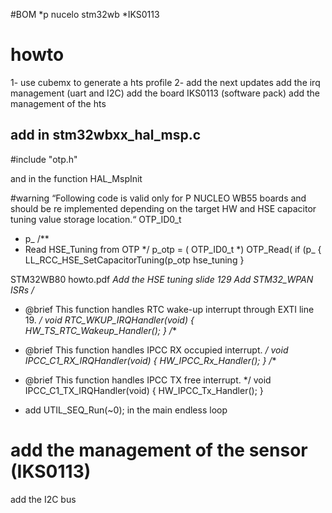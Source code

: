 #BOM
*p nucelo stm32wb
*IKS0113

# howto

1- use cubemx to generate a hts profile 
2- add the next updates
add the irq management (uart and I2C)
add the board IKS0113 (software pack)
add the management of the hts 

## add in stm32wbxx_hal_msp.c 
#include "otp.h"

and  in the function HAL_MspInit

#warning
“Following code is valid only for P NUCLEO WB55 boards and should be re
implemented depending on the target HW and HSE capacitor tuning value storage location.“
OTP_ID0_t
* p_
/**
* Read HSE_Tuning from OTP
*/
p_otp = (
OTP_ID0_t *) OTP_Read(
if
(p_
{
LL_RCC_HSE_SetCapacitorTuning(p_otp
hse_tuning
}


STM32WB80 howto.pdf 
*Add the HSE tuning slide 129
*Add STM32_WPAN ISRs
/**
  * @brief This function handles RTC wake-up interrupt through EXTI line 19.
  */
void RTC_WKUP_IRQHandler(void)
{
  HW_TS_RTC_Wakeup_Handler();
}
/**
  * @brief This function handles IPCC RX occupied interrupt.
  */
void IPCC_C1_RX_IRQHandler(void)
{
	HW_IPCC_Rx_Handler();
}
/**
  * @brief This function handles IPCC TX free interrupt.
  */
void IPCC_C1_TX_IRQHandler(void)
{
  HW_IPCC_Tx_Handler();
}

* add UTIL_SEQ_Run(~0); in the main endless loop

# add the management of the sensor (IKS0113)
add the I2C bus

